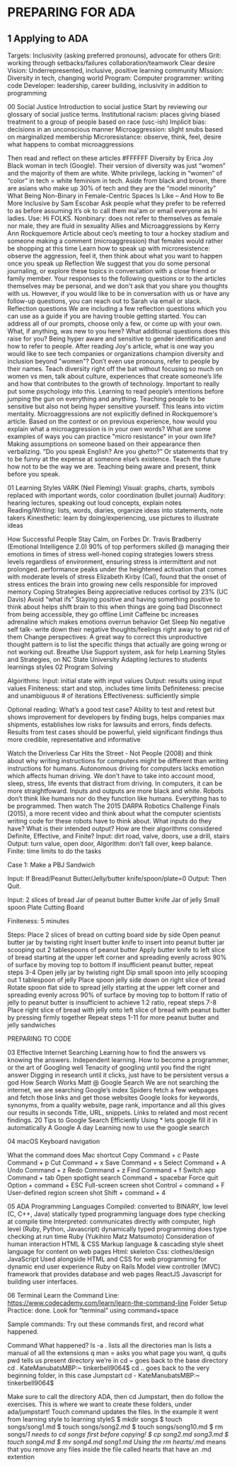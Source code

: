 # PREPARING FOR ADA

## 1 Applying to ADA
Targets:
Inclusivity (asking preferred pronouns), advocate for others
Grit: working through setbacks/failures
collaboration/teamwork
Clear desire
Vision:
Underrepresented, inclusive, positive learning community
MIssion:
Diversity in tech, changing world
Program:
Computer programmer: writing code
Developer: leadership, career building, inclusivity in addition to programming


00 Social Justice
Introduction to social justice
Start by reviewing our glossary of social justice terms.
Institutional racism: places giving biased treatment to a group of people based on race (usc-ish)
Implicit bias: decisions in an unconscious manner
Microaggression: slight snubs based on marginalized membership
Microresistance: observe, think, feel, desire what happens to combat microaggressions

Then read and reflect on these articles
#FFFFFF Diversity by Erica Joy
Black woman in tech (Google). Their version of diversity was just “women” and the majority of them are white. White privilege, lacking in “women” of “color” in tech = white feminism in tech.
Aside from black and brown, there are asians who make up 30% of tech and they are the “model minority”
What Being Non-Binary in Female-Centric Spaces Is Like – And How to Be More Inclusive by Sam Escobar
Ask people what they prefer to be referred to as before assuming it’s ok to call them ma'am or email everyone as hi ladies. Use: Hi FOLKS.
Nonbinary: does not refer to themselves as female nor male, they are fluid in sexuality
Allies and Microaggressions by Kerry Ann Rockquemore
Article about ceo’s meeting to tour a hockey stadium and someone making a comment (microaggression) that females would rather be shopping at this time
Learn how to speak up with microresistence: observe the aggression, feel it, then think about what you want to happen once you speak up
Reflection
We suggest that you do some personal journaling, or explore these topics in conversation with a close friend or family member. Your responses to the following questions or to the articles themselves may be personal, and we don't ask that you share you thoughts with us. However, if you would like to be in conversation with us or have any follow-up questions, you can reach out to Sarah via email or slack.
Reflection questions
We are including a few reflection questions which you can use as a guide if you are having trouble getting started. You can address all of our prompts, choose only a few, or come up with your own.
What, if anything, was new to you here? What additional questions does this raise for you?
Being hyper aware and sensitive to gender identification and how to refer to people. 
After reading Joy's article, what is one way you would like to see tech companies or organizations champion diversity and inclusion beyond "women"?
Don’t even use pronouns, refer to people by their names. 
Teach diversity right off the bat without focusing so much on women vs men, talk about culture, experiences that create someone’s life and how that contributes to the growth of technology.
Important to really put some psychology into this. Learning to read people’s intentions before jumping the gun on everything and anything. Teaching people to be sensitive but also not being hyper sensitive yourself. This leans into victim mentality. 
Microaggressions are not explicitly defined in Rockquemore's article. Based on the context or on previous experience, how would you explain what a microaggression is in your own words? What are some examples of ways you can practice "micro resistance" in your own life?
Making assumptions on someone based on their appearance then verbalizing. “Do you speak English? Are you ghetto?” Or statements that try to be funny at the expense at someone else’s existence.
Teach the future how not to be the way we are. Teaching being aware and present, think before you speak.

01 Learning Styles
VARK (Neil Fleming)
Visual: graphs, charts, symbols replaced with important words, color coordination (bullet journal)
Auditory: hearing lectures, speaking out loud concepts, explain notes
Reading/Writing: lists, words, diaries, organize ideas into statements, note takers
Kinesthetic: learn by doing/experiencing, use pictures to illustrate ideas

How Successful People Stay Calm, on Forbes
Dr. Travis Bradberry (Emotional Intelligence 2.0)
90% of top performers skilled @ managing their emotions in times of stress 
well-honed coping strategies lowers stress levels regardless of environment, ensuring stress is intermittent and not prolonged.
performance peaks under the heightened activation that comes with moderate levels of stress
Elizabeth Kirby (Cal), found that the onset of stress entices the brain into growing new cells responsible for improved memory
Coping Strategies
Being appreciative reduces cortisol by 23% (UC Davis)
Avoid “what ifs”
Staying positive and having something positive to think about helps shift brain to this when things are going bad
Disconnect from being accessible, they go offline
Limit Caffeine bc increases adrenaline which makes emotions overrun behavior
Get Sleep
No negative self talk- write down their negative thoughts/feelings right away to get rid of them
Change perspectives: A great way to correct this unproductive thought pattern is to list the specific things that actually are going wrong or not working out.
Breathe
Use Support system, ask for help
Learning Styles and Strategies, on NC State University
Adapting lectures to students learnings styles
02 Program Solving

Algorithms:
Input: initial state with input values
Output: results using input values
Finiteness: start and stop, includes time limits
Definiteness: precise and unambiguous # of iterations
Effectiveness: sufficiently simple

Optional reading: What’s a good test case?
Ability to test and retest but shows improvement for developers by finding bugs, helps companies max shipments, establishes low risks for lawsuits and errors, finds defects.
Results from test cases should be powerful, yield significant findings thus more credible, representative and informative

Watch the Driverless Car Hits the Street - Not People (2008) and think about why writing instructions for computers might be different than writing instructions for humans.
Autonomous driving for computers lacks emotion which affects human driving. We don’t have to take into account mood, sleep, stress, life events that distract from driving. In computers, it can be more straightfoward. Inputs and outputs are more black and white. 
Robots don’t think like humans nor do they function like humans. Everything has to be programmed. 
Then watch The 2015 DARPA Robotics Challenge Finals (2015), a more recent video and think about what the computer scientists writing code for these robots have to think about. What inputs do they have? What is their intended output? How are their algorithms considered Definite, Effective, and Finite?
Input: dirt road, valve, doors, use a drill, stairs
Output: turn value, open door, 
Algorithm: don’t fall over, keep balance.
Finite: time limits to do the tasks




Case 1: Make a PBJ Sandwich

Input: 
If Bread/Peanut Butter/Jelly/butter knife/spoon/plate=0
Output:
Then Quit.

Input:
2 slices of bread
Jar of peanut butter
Butter knife
Jar of jelly
Small spoon
Plate
Cutting Board

Finiteness: 5 minutes

Steps:
Place 2 slices of bread on cutting board side by side
Open peanut butter jar by twisting right
Insert butter knife to insert into peanut butter jar scooping out 2 tablespoons of peanut butter
Apply butter knife to left slice of bread starting at the upper left corner and spreading evenly across 90% of surface by moving top to bottom
If insufficient peanut butter, repeat steps 3-4
Open jelly jar by twisting right
Dip small spoon into jelly scooping out 1 tablespoon of jelly
Place spoon jelly side down on right slice of bread
Rotate spoon flat side to spread jelly starting at the upper left corner and spreading evenly across 90% of surface by moving top to bottom
If ratio of jelly to peanut butter is insufficient to achieve 1:2 ratio, repeat steps 7-8
Place right slice of bread with jelly onto left slice of bread with peanut butter by pressing firmly together
Repeat steps 1-11 for more peanut butter and jelly sandwiches





PREPARING TO CODE

03 Effective Internet Searching
Learning how to find the answers vs knowing the answers. Independent learning.
How to become a programmer, or the art of Googling well
Tenacity of googling until you find the right answer
Digging in research until it clicks, just have to be persistent versus a god 
How Search Works
Matt @ Google Search
We are not searching the internet, we are searching Google’s index
Spiders fetch a few webpages and fetch those links and get those websites
Google looks for keywords, synonyms, from a quality website, page rank, importance and all this gives our results in seconds
Title, URL, snippets. Links to related and most recent findings. 
20 Tips to Google Search Efficiently
Using * lets google fill it in automatically
A Google A day
Learning now to use the google search


04 macOS Keyboard navigation

What the command does
Mac shortcut
Copy
Command + c
Paste
Command + p
Cut
Command + x
Save
Command + s
Select
Command + A
Undo
Command + z
Redo
Command + z
Find
Command + f
Switch app
Command + tab
Open spotlight search
Command + spacebar
Force quit
Option + command + ESC
Full-screen screen shot
Control + command + F
User-defined region screen shot
Shift + command + 4

05 ADA Programming Languages
Compiled: 
converted to BINARY, low level (C, C++, Java)
statically typed programming language does type checking at compile time
Interpreted: 
communicates directly with computer, high level (Ruby, Python, Javascript)
dynamically typed programming does type checking at run time
Ruby (Yukihiro Matz Matsumoto)
Consideration of human interaction
HTML & CSS
Markup language & cascading style sheet language for content on web pages
Html: skeleton
Css: clothes/design
JavaScript
Used alongside HTML and CSS for web programming for dynamic end user experience
Ruby on Rails
Model view controller (MVC) framework that provides database and web pages
ReactJS
Javascript for building user interfaces. 


06 Terminal
Learn the Command Line: https://www.codecademy.com/learn/learn-the-command-line
Folder Setup Practice: done. Look for “terminal” using command+space


Sample commands: Try out these commands first, and record what happened.


Command	What happened?
ls -a .		lists all the directories
man ls		lists a manual of all the extensions
q		man = asks you what page you want, q quits	
pwd		tells us present directory we’re in
cd ~		goes back to the base directory		
cd .		KateManubatsMBP:~ tinkerbell9064$
cd ..		goes back to the very beginning folder, in this case Jumpstart
cd -		KateManubatsMBP:~ tinkerbell9064$

Make sure to call the directory ADA, then cd Jumpstart, then do follow the exercises. This is where we want to create these folders, under ada/jumpstart!
Touch command updates the files. In the example it went from learning style to learning styleS
$ mkdir songs
$ touch songs/song1.md
$ touch songs/song2.md
$ touch songs/song10.md
$ rm songs/*1*
*needs to cd songs first before copying! 
$ cp song2.md song3.md
$ touch song4.md
$ mv song4.md song1.md
 Using the rm hearts/*.md means that you remove any files inside the file called hearts that have an .md extention

